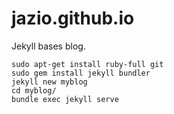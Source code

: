 # jazio.github.io

Jekyll bases blog.

```
sudo apt-get install ruby-full git
sudo gem install jekyll bundler
jekyll new myblog
cd myblog/
bundle exec jekyll serve
```
